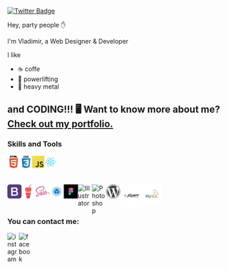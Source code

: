 
[![Twitter Badge](https://img.shields.io/badge/Twitter-Profile-informational?style=flat&logo=twitter&logoColor=white&color=1CA2F1)](https://twitter.com/)

Hey, party people ✋

I'm Vladimir, a Web Designer & Developer

I like
- ☕ coffe
- 💪 powerlifting
- 🤘 heavy metal

and CODING!!! 🖥️
Want to know more about me? [Check out my portfolio.](https://vladimirsaenko.dev/)
---
### Skills and Tools

[<img align="left" alt="HTML5" width="28px" src="https://raw.githubusercontent.com/github/explore/80688e429a7d4ef2fca1e82350fe8e3517d3494d/topics/html/html.png" >][facebook]
[<img align="left" alt="CSS3" width="28px" src="https://raw.githubusercontent.com/github/explore/80688e429a7d4ef2fca1e82350fe8e3517d3494d/topics/css/css.png" >][facebook]
[<img align="left" alt="JS" width="28px" src="https://raw.githubusercontent.com/github/explore/80688e429a7d4ef2fca1e82350fe8e3517d3494d/topics/javascript/javascript.png" >][facebook]
[<img align="left" alt="React" width="28px" src="https://raw.githubusercontent.com/github/explore/80688e429a7d4ef2fca1e82350fe8e3517d3494d/topics/react/react.png" >][facebook]
<br>
<br>
<br>

[<img align="left" alt="React" width="32px" src="https://raw.githubusercontent.com/github/explore/80688e429a7d4ef2fca1e82350fe8e3517d3494d/topics/bootstrap/bootstrap.png" >][facebook]
[<img align="left" alt="Gulp" width="32px" src="https://raw.githubusercontent.com/github/explore/80688e429a7d4ef2fca1e82350fe8e3517d3494d/topics/gulp/gulp.png" />][facebook]
[<img align="left" alt="SASS" width="32px" src="https://raw.githubusercontent.com/github/explore/80688e429a7d4ef2fca1e82350fe8e3517d3494d/topics/sass/sass.png" >][facebook]
[<img align="left" alt="Webpack" width="32px" src="https://raw.githubusercontent.com/github/explore/80688e429a7d4ef2fca1e82350fe8e3517d3494d/topics/webpack/webpack.png" >][facebook]
[<img align="left" alt="Figma" width="32px" src="https://raw.githubusercontent.com/github/explore/05d0f0dfceafd861bdf2b53559399dae7b2e2d8b/topics/figma/figma.png" >][facebook]
[<img align="left" alt="Illustrator" width="32px" src="https://image.flaticon.com/icons/png/128/2496/2496687.png">][instagram]
[<img align="left" alt="Photoshop" width="32px" src="https://image.flaticon.com/icons/png/128/888/888872.png">][instagram]
[<img align="left" alt="Wordpress" width="32px" src="https://raw.githubusercontent.com/github/explore/80688e429a7d4ef2fca1e82350fe8e3517d3494d/topics/wordpress/wordpress.png" >][facebook]
[<img align="left" alt="JQuery" width="52px" src="https://raw.githubusercontent.com/github/explore/80688e429a7d4ef2fca1e82350fe8e3517d3494d/topics/jquery/jquery.png" >][facebook]
[<img align="left" alt="mySQL" width="42px" src="https://raw.githubusercontent.com/github/explore/80688e429a7d4ef2fca1e82350fe8e3517d3494d/topics/mysql/mysql.png" >][facebook]

<br>
<br>
<br>

### You can contact me: 

[<img align="left" alt="instagram" width="26px" src="https://image.flaticon.com/icons/png/128/2111/2111463.png" >][instagram]
[<img align="left" alt="facebook" width="26px" src="https://image.flaticon.com/icons/png/128/733/733547.png" >][facebook]



[instagram]: https://www.instagram.com/
[facebook]: https://www.facebook.com/spbnwp
[twitter]: https://twitter.com/
